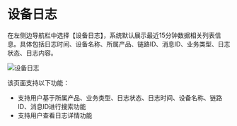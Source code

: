 # 设备日志

在左侧边导航栏中选择【设备日志】，系统默认展示最近15分钟数据相关列表信息。具体包括日志时间、设备名称、所属产品、链路ID、消息ID、业务类型、日志状态、日志内容。

![设备日志](/images\qinghua\device-management\device-logs.png)

该页面支持以下功能：

- 支持用户基于所属产品、业务类型、日志状态、日志时间、设备名称、链路ID、消息ID进行搜索功能
- 支持用户查看日志详情功能
